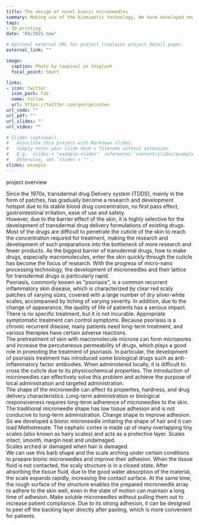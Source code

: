 ```yaml
---
title: The design of novel bionic microneedles
summary: Making use of the biomimetic technology, We have developed new microneedle imitated the hair cuticle.
tags:
- 3D printing
date: "04/2021-now"

# Optional external URL for project (replaces project detail page).
external_link: ""

image:
  caption: Photo by rawpixel on Unsplash
  focal_point: Smart

links:
- icon: twitter
  icon_pack: fab
  name: Follow
  url: https://twitter.com/georgecushen
url_code: ""
url_pdf: ""
url_slides: ""
url_video: ""

# Slides (optional).
#   Associate this project with Markdown slides.
#   Simply enter your slide deck's filename without extension.
#   E.g. `slides = "example-slides"` references `content/slides/example-slides.md`.
#   Otherwise, set `slides = ""`.
slides: example
---
```


project overview
 
   Since the 1970s, transdermal drug Delivery system (TDDS), mainly in the form of patches, has gradually become a research and development hotspot due to its stable blood drug concentration, no first pass effect, gastrointestinal irritation, ease of use and safety.  
However, due to the barrier effect of the skin, it is highly selective for the development of transdermal drug delivery formulations of existing drugs. Most of the drugs are difficult to penetrate the cuticle of the skin to reach the concentration required for treatment, making the research and development of such preparations into the bottleneck of more research and fewer products.  As the biggest barrier of transdermal drugs, how to make drugs, especially macromolecules, enter the skin quickly through the cuticle has become the focus of research. With the progress of micro-nano processing technology, the development of microneedles and their lattice for transdermal drugs is particularly rapid.  
   Psoriasis, commonly known as "psoriasis", is a common recurrent inflammatory skin disease, which is characterized by clear red scaly patches of varying sizes, covered with a large number of dry silver-white scales, accompanied by itching of varying severity. In addition, due to the change of appearance, the quality of life of patients has a serious impact.  There is no specific treatment, but it is not incurable.  Appropriate symptomatic treatment can control symptoms.  Because psoriasis is a chronic recurrent disease, many patients need long-term treatment, and various therapies have certain adverse reactions.  
The pretreatment of skin with macromolecule microne can form micropores and increase the percutaneous permeability of drugs, which plays a good role in promoting the treatment of psoriasis.  In particular, the development of psoriasis treatment has introduced some biological drugs such as anti-inflammatory factor antibodies.  When administered locally, it is difficult to cross the cuticle due to its physicochemical properties.  The introduction of microneedles can effectively solve this problem and achieve the purpose of local administration and targeted administration.  
   The shape of the microneedle can affect its properties, hardness, and drug delivery characteristics. Long-term administration or biological responsiveness requires long-term adherence of microneedles to the skin. The traditional microneedle shape has low tissue adhesion and is not conducive to long-term administration. Change shape to improve adhesion.   So we developed a bionic microneedle imitating the shape of hair and it can load Methotrexate.
   The cephalic cortex is made up of many overlapping tiny scales (also known as hairy scales) and acts as a protective layer.  Scales intact, smooth, margin neat and undamaged.  
Scales arched or damaged when hair is damaged.  
   We can use this barb shape and the scale arching under certain conditions to prepare bionic microneedles and improve their adhesion.  When the tissue fluid is not contacted, the scaly structure is in a closed state. After absorbing the tissue fluid, due to the good water absorption of the material, the scale expands rapidly, increasing the contact surface. At the same time, the rough surface of the structure enables the prepared microneedle array to adhere to the skin well, even in the state of motion can maintain a long time of adhesion. Make soluble microneedles without pulling them out to increase patient compliance. Due to its strong adhesion, it can be designed to peel off the backing layer directly after pasting, which is more convenient for patients.  

